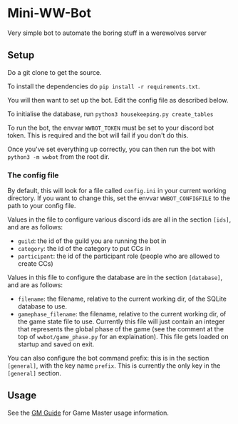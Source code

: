 # Mini-WW-Bot
Very simple bot to automate the boring stuff in a werewolves server
## Setup
Do a git clone to get the source.

To install the dependencies do `pip install -r requirements.txt`.

You will then want to set up the bot. Edit the config file as described below.

To initialise the database, run `python3 housekeeping.py create_tables`

To run the bot, the envvar `WWBOT_TOKEN` must be set to your discord bot token. This is required and the bot will fail if you don't do this.

Once you've set everything up correctly, you can then run the bot with `python3 -m wwbot` from the root dir.

### The config file
By default, this will look for a file called `config.ini` in your current working directory. If you want to change this, set the envvar `WWBOT_CONFIGFILE` to the path to your config file.

Values in the file to configure various discord ids are all in the section `[ids]`, and are as follows:
- `guild`: the id of the guild you are running the bot in
- `category`: the id of the category to put CCs in
- `participant`: the id of the participant role (people who are allowed to create CCs)

Values in this file to configure the database are in the section `[database]`, and are as follows:
- `filename`: the filename, relative to the current working dir, of the SQLite database to use.
- `gamephase_filename`: the filename, relative to the current working dir, of the game state file to use. Currently this file will just contain an integer that represents the global phase of the game (see the comment at the top of `wwbot/game_phase.py` for an explaination). This file gets loaded on startup and saved on exit.

You can also configure the bot command prefix: this is in the section `[general]`, with the key name `prefix`. This is currently the only key in the `[general]` section.

## Usage
See the [GM Guide](https://ed588.github.io/mini-ww-bot/gmguide.html) for Game Master usage information.
